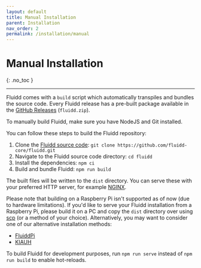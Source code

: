 ```yaml
---
layout: default
title: Manual Installation
parent: Installation
nav_order: 2
permalink: /installation/manual
---
```


# Manual Installation
{: .no_toc }

---

Fluidd comes with a `build` script which automatically transpiles and bundles the source code.
Every Fluidd release has a pre-built package available in the [GitHub Releases](https://github.com/fluidd-core/fluidd/releases) (`fluidd.zip`).

To manually build Fluidd, make sure you have NodeJS and Git installed.

You can follow these steps to build the Fluidd repository:
1. Clone the [Fluidd source code](https://github.com/fluidd-core/fluidd): `git clone https://github.com/fluidd-core/fluidd.git`
2. Navigate to the Fluidd source code directory: `cd fluidd`
3. Install the dependencies: `npm ci`
4. Build and bundle Fluidd: `npm run build`

The built files will be written to the `dist` directory.
You can serve these with your preferred HTTP server, for example [NGINX](https://www.nginx.com/).

Please note that building on a Raspberry Pi isn't supported as of now (due to hardware limitations).
If you'd like to serve your Fluidd installation from a Raspberry Pi, please build it on a PC and copy the `dist` directory over using [scp](https://linux.die.net/man/1/scp) (or a method of your choice). Alternatively, you may want to consider one of our alternative installation methods:
* [FluiddPi](./fluiddpi)
* [KIAUH](./kiauh)

To build Fluidd for development purposes, run `npm run serve` instead of `npm run build` to enable hot-reloads.
